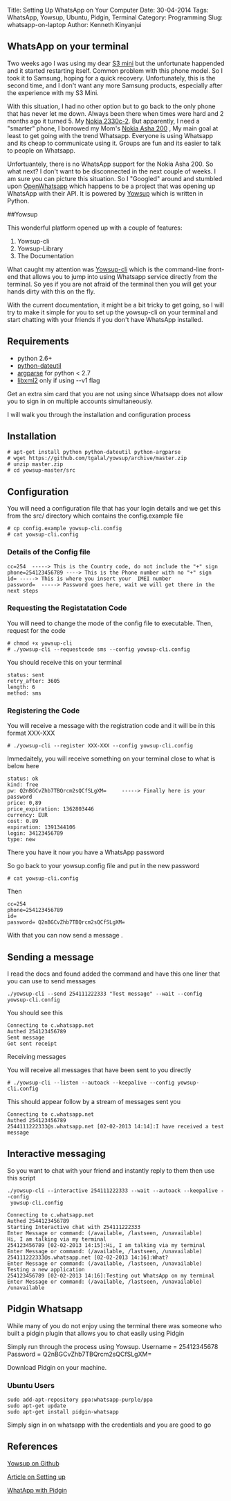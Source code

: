 Title: Setting Up WhatsApp on Your Computer
Date: 30-04-2014
Tags: WhatsApp, Yowsup, Ubuntu, Pidgin, Terminal
Category: Programming
Slug: whatsapp-on-laptop
Author: Kenneth Kinyanjui


## WhatsApp on your terminal


Two weeks ago I was using my dear [S3 mini](http://www.samsung.com/uk/consumer/mobile-devices/smartphones/android/GT-I8190RWABTU) but the unfortunate happended and it started restarting itself. Common 
problem with this phone model. So I took it to Samsung, hoping for a quick recovery. Unfortunately, this is the second time,
and I don't want any more Samsung products, especially after the experience with my S3 Mini.

With this situation, I had no other option but to go back to the only phone that has never let me down. Always been there
when times were hard and 2 months ago it turned 5. My [Nokia 2330c-2](http://www.gsmarena.com/nokia_2330_classic-2570.php). But apparently, I need a "smarter" phone, I 
borrowed my Mom's [Nokia Asha 200](http://www.gsmarena.com/nokia_asha_200-4281.php) , My main goal at least to get going with the trend Whatsapp. Everyone is using Whatsapp 
and its cheap to communicate using it. Groups are fun and its easier to talk to people on Whatsapp.

Unfortuantely, there is no WhatsApp support for the Nokia Asha 200. So what next? I don't want to be disconnected in the next couple of weeks.
I am sure you can picture this situation. So I "Googled" around and stumbled upon [OpenWhatsapp](http://openwhatsapp.org/) which happens to be a project that was 
opening up WhatsApp with their API. It is powered by [Yowsup](https://github.com/tgalal/yowsup) which is written in Python.

##Yowsup

This wonderful platform opened up with a couple of features:

1. Yowsup-cli
2. Yowsup-Library
3. The Documentation


What caught my attention was [Yowsup-cli](https://github.com/tgalal/yowsup/wiki/yowsup-cli) which is the command-line front-end that allows you to jump into using Whatsapp
service directly from the terminal. So yes if you are not afraid of the terminal then you will get your hands dirty with this on
the fly. 

With the current documentation, it might be a bit tricky to get going, so I will try to make it simple for you to set up the 
yowsup-cli on your terminal and start chatting with your friends if you don't have WhatsApp installed.


## Requirements

 * python 2.6+
 * [python-dateutil](http://labix.org/python-dateutil)
 * [argparse](http://code.google.com/p/argparse/) for python < 2.7
 * [libxml2](http://www.xmlsoft.org/python.html) only if using --v1 flag

Get an extra sim card that you are not using since Whatsapp does not allow you to sign in on
multiple accounts simultaneously. 

I will walk you through the installation and configuration process


## Installation

```
# apt-get install python python-dateutil python-argparse
# wget https://github.com/tgalal/yowsup/archive/master.zip
# unzip master.zip
# cd yowsup-master/src
```

## Configuration

You will need a configuration file that has your login details and we get this from the src/ directory 
which contains the config.example file

```
# cp config.example yowsup-cli.config
# cat yowsup-cli.config
```

### Details of the Config file

```
cc=254  -----> This is the Country code, do not include the "+" sign
phone=254123456789 ----> This is the Phone number with no "+" sign
id= -----> This is where you insert your  IMEI number
password=  -----> Password goes here, wait we will get there in the next steps
```

### Requesting the Registatation Code

You will need to change the mode of the config file to executable. Then, request for the code

```
# chmod +x yowsup-cli
# ./yowsup-cli --requestcode sms --config yowsup-cli.config
```

You should receive this on your terminal
```
status: sent
retry_after: 3605
length: 6
method: sms
```

### Registering the Code 

You will receive a message with the registration code and it will be in this format XXX-XXX

```
# ./yowsup-cli --register XXX-XXX --config yowsup-cli.config
```

Immedaitely, you will receive something on your terminal close to what is below here
```
status: ok
kind: free
pw: Q2nBGCvZhb7TBQrcm2sQCfSLgXM=     -----> Finally here is your password
price: 0,89
price_expiration: 1362803446
currency: EUR
cost: 0.89
expiration: 1391344106
login: 34123456789
type: new
```

There you have it now you have a WhatsApp password 

So go back to your yowsup.config file and put in the new password

```
# cat yowsup-cli.config
```

Then 

```
cc=254 
phone=254123456789 
id=
password= Q2nBGCvZhb7TBQrcm2sQCfSLgXM=

```


With that you can now send a message .

## Sending a message

I read the docs and found added the command and have this one liner that you can use to send messages

```
./yowsup-cli --send 254111222333 "Test message" --wait --config yowsup-cli.config
```

You should see this

```
Connecting to c.whatsapp.net
Authed 254123456789
Sent message
Got sent receipt
```


Receiving messages

You will receive all messages that have been sent to you directly

```
# ./yowsup-cli --listen --autoack --keepalive --config yowsup-cli.config
```

This should appear follow by a stream of messages sent you 

```
Connecting to c.whatsapp.net
Authed 254123456789
2544111222333@s.whatsapp.net [02-02-2013 14:14]:I have received a test message
```


## Interactive messaging

So you want to chat with your friend and instantly reply to them then use this script

```
./yowsup-cli --interactive 254111222333 --wait --autoack --keepalive --config
 yowsup-cli.config
```

```
Connecting to c.whatsapp.net
Authed 2544123456789
Starting Interactive chat with 254111222333
Enter Message or command: (/available, /lastseen, /unavailable)
Hi, I am talking via my terminal
254123456789 [02-02-2013 14:15]:Hi, I am talking via my terminal
Enter Message or command: (/available, /lastseen, /unavailable)
254111222333@s.whatsapp.net [02-02-2013 14:16]:What?
Enter Message or command: (/available, /lastseen, /unavailable)
Testing a new application
254123456789 [02-02-2013 14:16]:Testing out WhatsApp on my terminal
Enter Message or command: (/available, /lastseen, /unavailable)
/unavailable
```


## Pidgin Whatsapp


While many of you do not enjoy using the terminal there was someone who built a 
pidgin plugin that allows you to chat easily using Pidgin


Simply run through the process using Yowsup.
Username = 25412345678
Password = Q2nBGCvZhb7TBQrcm2sQCfSLgXM=


Download Pidgin on your machine.


### Ubuntu Users

```
sudo add-apt-repository ppa:whatsapp-purple/ppa
sudo apt-get update
sudo apt-get install pidgin-whatsapp
```

Simply sign in on whatsapp with the credentials and you are good to go


## References

[Yowsup on Github](https://github.com/tgalal/yowsup/wiki/yowsup-cli)

[Article on Setting up](Securityandrisk.blogspot.com/2013/07/whatsapp-via-python-open-security.html)

[WhatApp with Pidgin](http://samtinkers.wordpress.com/2014/01/11/install-whatsapp-on-ubuntu-12-04-12-10-13-04-13-10-mint-13141516)